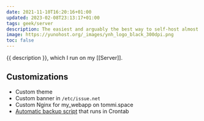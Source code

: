 ```yaml
---
date: 2021-11-10T16:20:16+01:00
updated: 2023-02-08T23:13:17+01:00
tags: geek/server
description: The easiest and arguably the best way to self-host almost anything
image: https://yunohost.org/_images/ynh_logo_black_300dpi.png
toc: false
---
```

{{ description }}, which I run on my [[Server]].

## Customizations

- Custom theme
- Custom banner in `/etc/issue.net`
- Custom Nginx for my_webapp on tommi.space
- [Automatic backup script](https://tommi.space/scripts/backup) that runs in Crontab